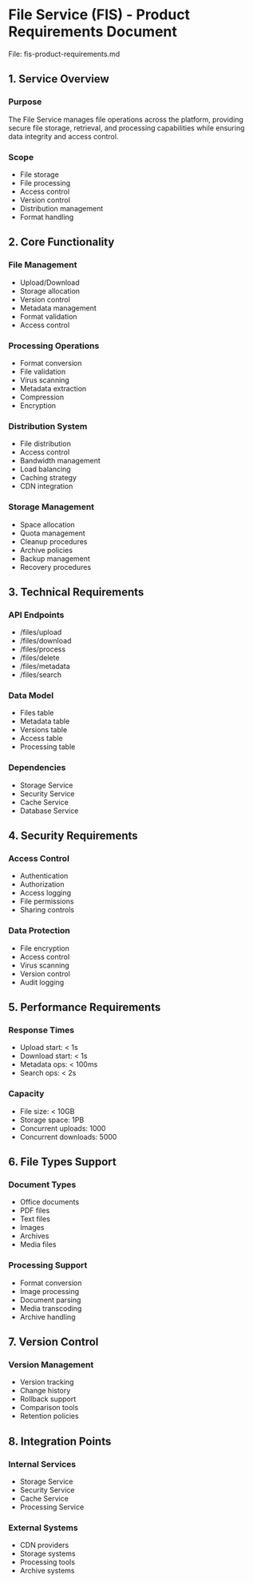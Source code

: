  # File Service (FIS) - Product Requirements Document
File: fis-product-requirements.md

## 1. Service Overview

### Purpose
The File Service manages file operations across the platform, providing secure file storage, retrieval, and processing capabilities while ensuring data integrity and access control.

### Scope
- File storage
- File processing
- Access control
- Version control
- Distribution management
- Format handling

## 2. Core Functionality

### File Management
- Upload/Download
- Storage allocation
- Version control
- Metadata management
- Format validation
- Access control

### Processing Operations
- Format conversion
- File validation
- Virus scanning
- Metadata extraction
- Compression
- Encryption

### Distribution System
- File distribution
- Access control
- Bandwidth management
- Load balancing
- Caching strategy
- CDN integration

### Storage Management
- Space allocation
- Quota management
- Cleanup procedures
- Archive policies
- Backup management
- Recovery procedures

## 3. Technical Requirements

### API Endpoints
- /files/upload
- /files/download
- /files/process
- /files/delete
- /files/metadata
- /files/search

### Data Model
- Files table
- Metadata table
- Versions table
- Access table
- Processing table

### Dependencies
- Storage Service
- Security Service
- Cache Service
- Database Service

## 4. Security Requirements

### Access Control
- Authentication
- Authorization
- Access logging
- File permissions
- Sharing controls

### Data Protection
- File encryption
- Access control
- Virus scanning
- Version control
- Audit logging

## 5. Performance Requirements

### Response Times
- Upload start: < 1s
- Download start: < 1s
- Metadata ops: < 100ms
- Search ops: < 2s

### Capacity
- File size: < 10GB
- Storage space: 1PB
- Concurrent uploads: 1000
- Concurrent downloads: 5000

## 6. File Types Support

### Document Types
- Office documents
- PDF files
- Text files
- Images
- Archives
- Media files

### Processing Support
- Format conversion
- Image processing
- Document parsing
- Media transcoding
- Archive handling

## 7. Version Control

### Version Management
- Version tracking
- Change history
- Rollback support
- Comparison tools
- Retention policies

## 8. Integration Points

### Internal Services
- Storage Service
- Security Service
- Cache Service
- Processing Service

### External Systems
- CDN providers
- Storage systems
- Processing tools
- Archive systems